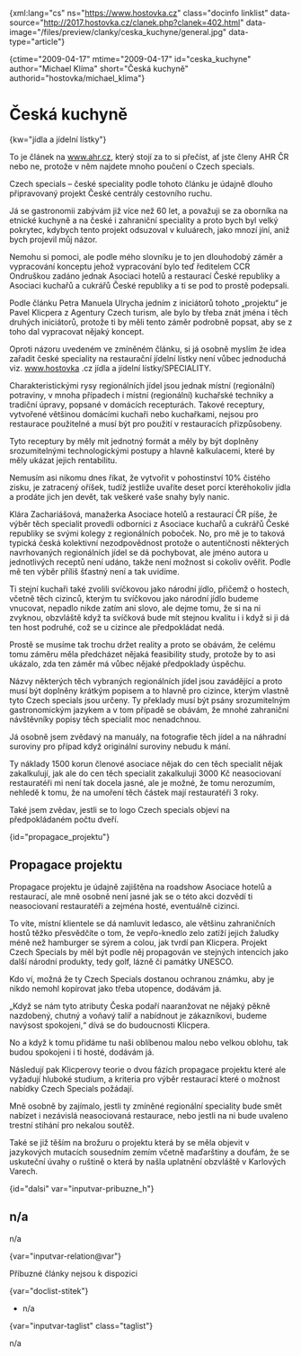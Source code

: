
{xml:lang="cs" ns="https://www.hostovka.cz" class="docinfo linklist" data-source="http://2017.hostovka.cz/clanek.php?clanek=402.html" data-image="/files/preview/clanky/ceska_kuchyne/general.jpg" data-type="article"}

{ctime="2009-04-17" mtime="2009-04-17" id="ceska\_kuchyne" author="Michael Klíma" short="Česká kuchyně" authorid="hostovka/michael\_klima"}

# Česká kuchyně

<!-- generated attribute kw by user_updatekw.sh on 2020-07-05, do not edit -->

{kw="jídla a jídelní lístky"}

To je článek na www.ahr.cz, který stojí za to si přečíst, ať jste členy AHR ČR nebo ne, protože v něm najdete mnoho poučení o Czech specials.

Czech specials – české speciality podle tohoto článku je údajně dlouho připravovaný projekt České centrály cestovního ruchu.

Já se gastronomii zabývám již více než 60 let, a považuji se za oborníka na etnické kuchyně a na české i zahraniční speciality a proto bych byl velký pokrytec, kdybych tento projekt odsuzoval v kuluárech, jako mnozí jíní, aniž bych projevil můj názor.

Nemohu si pomoci, ale podle mého slovníku je to jen dlouhodobý záměr a vypracování konceptu jehož vypracování bylo teď ředitelem CCR Ondruškou zadáno jednak Asociaci hotelů a restaurací České republiky a Asociaci kuchařů a cukrářů České republiky a ti se pod to prostě podepsali.

Podle článku Petra Manuela Ulrycha jedním z iniciátorů tohoto „projektu“ je Pavel Klicpera z Agentury Czech turism, ale bylo by třeba znát jména i těch druhých iniciátorů, protože ti by měli tento záměr podrobně popsat, aby se z toho dal vypracovat nějaký koncept.

Oproti názoru uvedeném ve zmíněném článku, si já osobně myslím že idea zařadit české speciality na restaurační jídelní lístky není vůbec jednoduchá viz. www.hostovka .cz jídla a jídelní lístky/SPECIALITY.

Charakteristickými rysy regionálních jídel jsou jednak místní (regionální) potraviny, v mnoha případech i místní (regionální) kuchařské techniky a tradiční úpravy, popsané v domácích recepturách. Takové receptury, vytvořené většinou domácími kuchaři nebo kuchařkami, nejsou pro restaurace použitelné a musí být pro použití v restauracích přizpůsobeny.

Tyto receptury by měly mít jednotný formát a měly by být doplněny srozumitelnými technologickými postupy a hlavně kalkulacemi, které by měly ukázat jejich rentabilitu.

Nemusím asi nikomu dnes říkat, že vytvořit v pohostinství 10% čistého zisku, je zatracený oříšek, tudíž jestliže uvaříte deset porcí kteréhokoliv jídla a prodáte jich jen devět, tak veškeré vaše snahy byly nanic.

Klára Zachariášová, manažerka Asociace hotelů a restaurací ČR píše, že výběr těch specialit provedli odborníci z Asociace kuchařů a cukrářů České republiky se svými kolegy z regionálních poboček. No, pro mě je to taková typická česká kolektivní nezodpovědnost protože o autentičnosti některých navrhovaných regionálních jídel se dá pochybovat, ale jméno autora u jednotlivých receptů není udáno, takže není možnost si cokoliv ověřit. Podle mě ten výběr příliš šťastný není a tak uvidíme.

Ti stejní kuchaři také zvolili svíčkovou jako národní jídlo, přičemž o hostech, včetně těch cizinců, kterým tu svíčkovou jako národní jídlo budeme vnucovat, nepadlo nikde zatím ani slovo, ale dejme tomu, že si na ni zvyknou, obzvláště když ta svíčková bude mít stejnou kvalitu i i když si ji dá ten host podruhé, což se u cizince ale předpokládat nedá.

Prostě se musíme tak trochu držet reality a proto se obávám, že celému tomu záměru měla předcházet nějaká feasibility study, protože by to asi ukázalo, zda ten záměr má vůbec nějaké předpoklady úspěchu.

Názvy některých těch vybraných regionálních jídel jsou zavádějící a proto musí být doplněny krátkým popisem a to hlavně pro cizince, kterým vlastně tyto Czech specials jsou určeny. Ty překlady musí být psány srozumitelným gastronomickým jazykem a v tom případě se obávám, že mnohé zahraniční návštěvníky popisy těch specialit moc nenadchnou.

Já osobně jsem zvědavý na manuály, na fotografie těch jídel a na náhradní suroviny pro případ když originální suroviny nebudu k mání.

Ty náklady 1500 korun členové asociace nějak do cen těch specialit nějak zakalkulují, jak ale do cen těch specialit zakalkuluji 3000 Kč neasociovaní restauratéři mi není tak docela jasné, ale je možné, že tomu nerozumím, nehledě k tomu, že na umoření těch částek mají restauratéři 3 roky.

Také jsem zvědav, jestli se to logo Czech specials objeví na předpokládaném počtu dveří.

{id="propagace_projektu"}

## Propagace projektu

Propagace projektu je údajně zajištěna na roadshow Asociace hotelů a restaurací, ale mně osobně není jasné jak se o této akci dozvědí ti neasociovaní restauratéři a zejména hosté, eventuálně cizinci.

To víte, místní klientele se dá namluvit ledasco, ale většinu zahraničních hostů těžko přesvědčíte o tom, že vepřo-knedlo zelo zatíží jejich žaludky méně než hamburger se sýrem a colou, jak tvrdí pan Klicpera. Projekt Czech Specials by měl být podle něj propagován ve stejných intencích jako další národní produkty, tedy golf, lázně či památky UNESCO.

Kdo ví, možná že ty Czech Specials dostanou ochranou známku, aby je nikdo nemohl kopírovat jako třeba utopence, dodávám já.

„Když se nám tyto atributy Česka podaří naaranžovat ne nějaký pěkně nazdobený, chutný a voňavý talíř a nabídnout je zákazníkovi, budeme navýsost spokojeni,“ dívá se do budoucnosti Klicpera.

No a když k tomu přidáme tu naši oblíbenou malou nebo velkou oblohu, tak budou spokojeni i ti hosté, dodávám já.

Následují pak Klicperovy teorie o dvou fázích propagace projektu které ale vyžadují hluboké studium, a kriteria pro výběr restaurací které o možnost nabídky Czech Specials požádají.

Mně osobně by zajímalo, jestli ty zmíněné regionální speciality bude smět nabízet i nezávislá neasociovaná restaurace, nebo jestli na ni bude uvaleno trestní stihání pro nekalou soutěž.

Také se již těším na brožuru o projektu která by se měla objevit v jazykových mutacích sousedním zemím včetně maďarštiny a doufám, že se uskuteční úvahy o ruštině o která by našla uplatnění obzvláště v Karlových Varech.

{id="dalsi" var="inputvar-pribuzne_h"}

## n/a

n/a

{var="inputvar-relation@var"}

Příbuzné články nejsou k dispozici

{var="doclist-stitek"}

  * n/a

{var="inputvar-taglist" class="taglist"}

n/a

